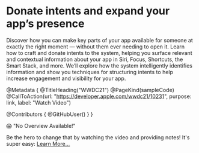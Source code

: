 # Donate intents and expand your app’s presence

Discover how you can make key parts of your app available for someone at exactly the right moment — without them ever needing to open it. Learn how to craft and donate intents to the system, helping you surface relevant and contextual information about your app in Siri, Focus, Shortcuts, the Smart Stack, and more. We’ll explore how the system intelligently identifies information and show you techniques for structuring intents to help increase engagement and visibility for your app.

@Metadata {
   @TitleHeading("WWDC21")
   @PageKind(sampleCode)
   @CallToAction(url: "https://developer.apple.com/wwdc21/10231", purpose: link, label: "Watch Video")

   @Contributors {
      @GitHubUser(<replace this with your GitHub handle>)
   }
}

😱 "No Overview Available!"

Be the hero to change that by watching the video and providing notes! It's super easy:
 [Learn More…](https://wwdcnotes.github.io/WWDCNotes/documentation/wwdcnotes/contributing)
